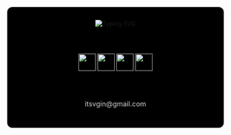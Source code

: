 <div align="center" style="background-color:#000; padding: 30px; border-radius: 12px;">

  <!-- Typing GIF as header -->
  <img src="https://readme-typing-svg.demolab.com?font=Fira+Code&weight=500&size=28&pause=1000&color=00FF99&center=true&vCenter=true&width=435&lines=Hi+Akhyul+Rizal+👋;Can+you+help+us+grow+by+sharing%3F" alt="Typing SVG" />

  <br/><br/>

  <!-- Social icons -->
  <a href="https://github.com/USERNAME" target="_blank">
    <img src="https://skillicons.dev/icons?i=github" width="40" />
  </a>
  <a href="https://linkedin.com/in/USERNAME" target="_blank">
    <img src="https://skillicons.dev/icons?i=linkedin" width="40" />
  </a>
  <a href="https://instagram.com/USERNAME" target="_blank">
    <img src="https://skillicons.dev/icons?i=instagram" width="40" />
  </a>
  <a href="mailto:itsvgin@gmail.com" target="_blank">
    <img src="https://cdn-icons-png.flaticon.com/512/732/732200.png" width="40" />
  </a>

  <br/><br/>

  <!-- Email text -->
  <p style="color:#cccccc; font-size: 16px;">
    itsvgin@gmail.com
  </p>
</div>